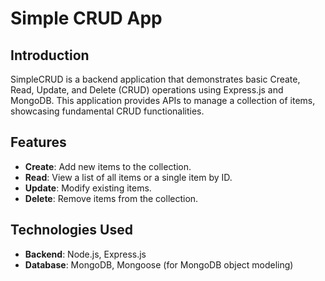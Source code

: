 # Simple CRUD App

## Introduction
SimpleCRUD is a backend application that demonstrates basic Create, Read, Update, and Delete (CRUD) operations using Express.js and MongoDB. This application provides APIs to manage a collection of items, showcasing fundamental CRUD functionalities.

## Features
- **Create**: Add new items to the collection.
- **Read**: View a list of all items or a single item by ID.
- **Update**: Modify existing items.
- **Delete**: Remove items from the collection.

## Technologies Used
- **Backend**: Node.js, Express.js
- **Database**: MongoDB, Mongoose (for MongoDB object modeling)
